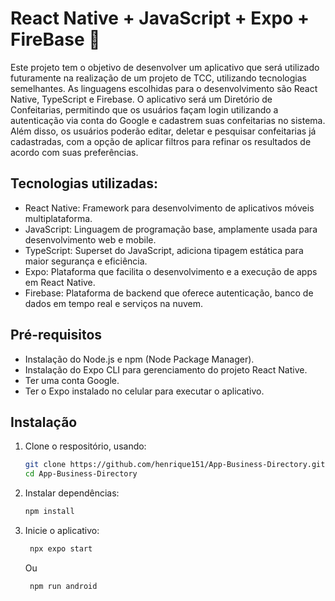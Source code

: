 # React Native + JavaScript + Expo + FireBase 👋

Este projeto tem o objetivo de desenvolver um aplicativo que será utilizado futuramente na realização de um projeto de TCC, utilizando tecnologias semelhantes. As linguagens escolhidas para o desenvolvimento são React Native, TypeScript e Firebase. O aplicativo será um Diretório de Confeitarias, permitindo que os usuários façam login utilizando a autenticação via conta do Google e cadastrem suas confeitarias no sistema. Além disso, os usuários poderão editar, deletar e pesquisar confeitarias já cadastradas, com a opção de aplicar filtros para refinar os resultados de acordo com suas preferências.

## Tecnologias utilizadas:

- React Native: Framework para desenvolvimento de aplicativos móveis multiplataforma.
- JavaScript: Linguagem de programação base, amplamente usada para desenvolvimento web e mobile.
- TypeScript: Superset do JavaScript, adiciona tipagem estática para maior segurança e eficiência.
- Expo: Plataforma que facilita o desenvolvimento e a execução de apps em React Native.
- Firebase: Plataforma de backend que oferece autenticação, banco de dados em tempo real e serviços na nuvem.

## Pré-requisitos

- Instalação do Node.js e npm (Node Package Manager).
- Instalação do Expo CLI para gerenciamento do projeto React Native.
- Ter uma conta Google.
- Ter o Expo instalado no celular para executar o aplicativo.

## Instalação

1. Clone o respositório, usando:

   ```bash
   git clone https://github.com/henrique151/App-Business-Directory.git
   cd App-Business-Directory
   ```

2. Instalar dependências:

   ```bash
   npm install
   ```

3. Inicie o aplicativo:

   ```bash
    npx expo start
   ```

   Ou

   ```bash
    npm run android
   ```
